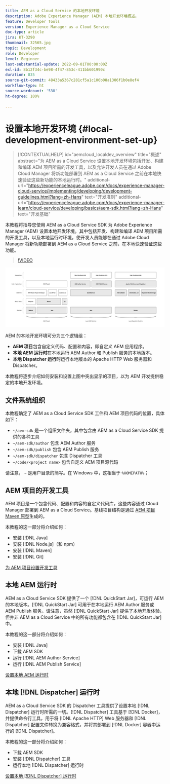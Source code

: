 ```yaml
---
title: AEM as a Cloud Service 的本地开发环境
description: Adobe Experience Manager (AEM) 本地开发环境概述。
feature: Developer Tools
version: Experience Manager as a Cloud Service
doc-type: article
jira: KT-3290
thumbnail: 32565.jpg
topic: Development
role: Developer
level: Beginner
last-substantial-update: 2022-09-01T00:00:00Z
exl-id: 8b12f34c-be98-4f47-853c-411bb601990c
duration: 835
source-git-commit: 48433a5367c281cf5a1c106b08a1306f1b0e8ef4
workflow-type: ht
source-wordcount: '530'
ht-degree: 100%

---
```


# 设置本地开发环境 {#local-development-environment-set-up}

>[!CONTEXTUALHELP]
>id="aemcloud_localdev_overview"
>title="概述"
>abstract="为 AEM as a Cloud Service 设置本地开发环境包括开发、构建和编译 AEM 项目所需的开发工具，以及允许开发人员在通过 Adobe Cloud Manager 将新功能部署到 AEM as a Cloud Service 之前在本地快速验证这些新功能的本地运行时。"
>additional-url="https://experienceleague.adobe.com/docs/experience-manager-cloud-service/implementing/developing/development-guidelines.html?lang=zh-Hans" text="开发准则"
>additional-url="https://experienceleague.adobe.com/docs/experience-manager-learn/cloud-service/developing/basics/aem-sdk.html?lang=zh-Hans" text="开发基础"

本教程将指导您使用 AEM as a Cloud Service SDK 为 Adobe Experience Manager (AEM) 设置本地开发环境。其中包括开发、构建和编译 AEM 项目所需的开发工具，以及本地运行时环境，使开发人员能够在通过 Adobe Cloud Manager 将新功能部署到 AEM as a Cloud Service 之前，在本地快速验证这些功能。

>[!VIDEO](https://video.tv.adobe.com/v/36441?quality=12&learn=on&captions=chi_hans)

![AEM as a Cloud Service 本地开发环境技术堆栈](./assets/overview/aem-sdk-technology-stack.png)

AEM 的本地开发环境可分为三个逻辑组：

+ __AEM 项目__&#x200B;包含自定义代码、配置和内容，即自定义 AEM 应用程序。
+ __本地 AEM 运行时__&#x200B;在本地运行 AEM Author 和 Publish 服务的本地版本。
+ __本地 Dispatcher 运行时__&#x200B;运行本地版本的 Apache HTTP Web 服务器和 Dispatcher。

本教程将逐步介绍如何安装和设置上图中突出显示的项目，以为 AEM 开发提供稳定的本地开发环境。

## 文件系统组织

本教程确定了 AEM as a Cloud Service SDK 工件和 AEM 项目代码的位置，具体如下：

+ `~/aem-sdk` 是一个组织文件夹，其中包含由 AEM as a Cloud Service SDK 提供的各种工具
+ `~/aem-sdk/author` 包含 AEM Author 服务
+ `~/aem-sdk/publish` 包含 AEM Publish 服务
+ `~/aem-sdk/dispatcher` 包含 Dispatcher 工具
+ `~/code/<project name>` 包含自定义 AEM 项目源代码

请注意， `~` 是用户目录的简写。在 Windows 中，这相当于 `%HOMEPATH%`；

## AEM 项目的开发工具

AEM 项目是一个包含代码、配置和内容的自定义代码库，这些内容通过 Cloud Manager 部署到 AEM as a Cloud Service。基线项目结构是通过 [AEM 项目 Maven 原型](https://github.com/adobe/aem-project-archetype)生成的。

本教程的这一部分将介绍如何：

+ 安装 [!DNL Java]
+ 安装 [!DNL Node.js]（和 npm）
+ 安装 [!DNL Maven]
+ 安装 [!DNL Git]

[为 AEM 项目设置开发工具](./development-tools.md)

## 本地 AEM 运行时

AEM as a Cloud Service SDK 提供了一个 [!DNL QuickStart Jar]，可运行 AEM 的本地版本。[!DNL QuickStart Jar] 可用于在本地运行 AEM Author 服务或 AEM Publish 服务。请注意，虽然 [!DNL QuickStart Jar] 提供了本地开发体验，但并非 AEM as a Cloud Service 中的所有功能都包含在 [!DNL QuickStart Jar] 中。

本教程的这一部分将介绍如何：

+ 安装 [!DNL Java]
+ 下载 AEM SDK
+ 运行 [!DNL AEM Author Service]
+ 运行 [!DNL AEM Publish Service]

[设置本地 AEM 运行时](./aem-runtime.md)

## 本地 [!DNL Dispatcher] 运行时

AEM as a Cloud Service SDK 的 Dispatcher 工具提供了设置本地 [!DNL Dispatcher] 运行时所需的一切。[!DNL Dispatcher] 工具基于 [!DNL Docker]，并提供命令行工具，用于将 [!DNL Apache HTTP] Web 服务器和 [!DNL Dispatcher] 配置文件转换为兼容格式，并将其部署到 [!DNL Docker] 容器中运行的 [!DNL Dispatcher]。

本教程的这一部分将介绍如何：

+ 下载 AEM SDK
+ 安装 [!DNL Dispatcher] 工具
+ 运行本地 [!DNL Dispatcher] 运行时

[设置本地  [!DNL Dispatcher]  运行时](./dispatcher-tools.md)
